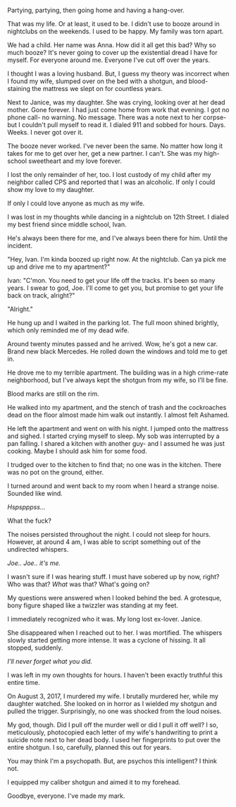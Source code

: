  

Partying, partying, then going home and having a hang-over.

That was my life. Or at least, it used to be. I didn't use to booze around in nightclubs on the weekends. I used to be happy. My family was torn apart.

We had a child. Her name was Anna. How did it all get this bad? Why so much booze? It's never going to cover up the existential dread I have for myself. For everyone around me. Everyone I've cut off over the years.

I thought I was a loving husband. But, I guess my theory was incorrect when I found my wife, slumped over on the bed with a shotgun, and blood-staining the mattress we slept on for countless years.

Next to Janice, was my daughter. She was crying, looking over at her dead mother. Gone forever. I had just come home from work that evening. I got no phone call- no warning. No message. There was a note next to her corpse- but I couldn't pull myself to read it. I dialed 911 and sobbed for hours. Days. Weeks. I never got over it.

The booze never worked. I've never been the same. No matter how long it takes for me to get over her, get a new partner. I can't. She was my high-school sweetheart and my love forever.

I lost the only remainder of her, too. I lost custody of my child after my neighbor called CPS and reported that I was an alcoholic. If only I could show my love to my daughter.

If only I could love anyone as much as my wife.

I was lost in my thoughts while dancing in a nightclub on 12th Street. I dialed my best friend since middle school, Ivan.

He's always been there for me, and I've always been there for him. Until the incident.

"Hey, Ivan. I'm kinda boozed up right now. At the nightclub. Can ya pick me up and drive me to my apartment?"

Ivan: "C'mon. You need to get your life off the tracks. It's been so many years. I swear to god, Joe. I'll come to get you, but promise to get your life back on track, alright?"

"Alright."

He hung up and I waited in the parking lot. The full moon shined brightly, which only reminded me of my dead wife.

Around twenty minutes passed and he arrived. Wow, he's got a new car. Brand new black Mercedes. He rolled down the windows and told me to get in.

He drove me to my terrible apartment. The building was in a high crime-rate neighborhood, but I've always kept the shotgun from my wife, so I'll be fine.

Blood marks are still on the rim.

He walked into my apartment, and the stench of trash and the cockroaches dead on the floor almost made him walk out instantly. I almost felt Ashamed.

He left the apartment and went on with his night. I jumped onto the mattress and sighed. I started crying myself to sleep. My sob was interrupted by a pan falling. I shared a kitchen with another guy- and I assumed he was just cooking. Maybe I should ask him for some food.

I trudged over to the kitchen to find that; no one was in the kitchen. There was no pot on the ground, either.

I turned around and went back to my room when I heard a strange noise. Sounded like wind.

*Hspspppss...*

What the fuck?

The noises persisted throughout the night. I could not sleep for hours. However, at around 4 am, I was able to script something out of the undirected whispers.

*Joe.. Joe.. it's me.*

I wasn't sure if I was hearing stuff. I must have sobered up by now, right? Who was that? *What* was that? What's going on?

My questions were answered when I looked behind the bed. A grotesque, bony figure shaped like a twizzler was standing at my feet.

I immediately recognized who it was. My long lost ex-lover. Janice.

She disappeared when I reached out to her. I was mortified. The whispers slowly started getting more intense. It was a cyclone of hissing. It all stopped, suddenly.

*I'll never forget what you did.*

I was left in my own thoughts for hours. I haven't been exactly truthful this entire time.

On August 3, 2017, I murdered my wife. I brutally murdered her, while my daughter watched. She looked on in horror as I wielded my shotgun and pulled the trigger. Surprisingly, no one was shocked from the loud noises.

My god, though. Did I pull off the murder well or did I pull it off well? I so, meticulously, photocopied each letter of my wife's handwriting to print a suicide note next to her dead body. I used her fingerprints to put over the entire shotgun. I so, carefully, planned this out for years.

You may think I'm a psychopath. But, are psychos this intelligent? I think not.

I equipped my caliber shotgun and aimed it to my forehead.

Goodbye, everyone. I've made my mark.